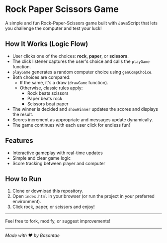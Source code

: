 # Rock Paper Scissors Game

A simple and fun Rock-Paper-Scissors game built with JavaScript that lets you challenge the computer and test your luck!

## How It Works (Logic Flow)

- User clicks one of the choices: **rock**, **paper**, or **scissors**.  
- The click listener captures the user's choice and calls the `playGame` function.  
- `playGame` generates a random computer choice using `genCompChoice`.  
- Both choices are compared:  
  - If the same, it's a draw (`drawGame` function).  
  - Otherwise, classic rules apply:  
    - Rock beats scissors  
    - Paper beats rock  
    - Scissors beat paper  
- The winner is decided and `showWinner` updates the scores and displays the result.  
- Scores increment as appropriate and messages update dynamically.  
- The game continues with each user click for endless fun!

## Features

- Interactive gameplay with real-time updates  
- Simple and clear game logic  
- Score tracking between player and computer  

## How to Run

1. Clone or download this repository.  
2. Open `index.html` in your browser (or run the project in your preferred environment).  
3. Click rock, paper, or scissors and enjoy!

---

Feel free to fork, modify, or suggest improvements!

---

*Made with ❤️ by Basantae*

